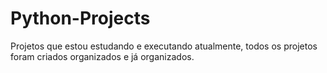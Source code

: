 # Python-Projects
Projetos que estou estudando e executando atualmente, todos os projetos foram criados organizados e já organizados.
